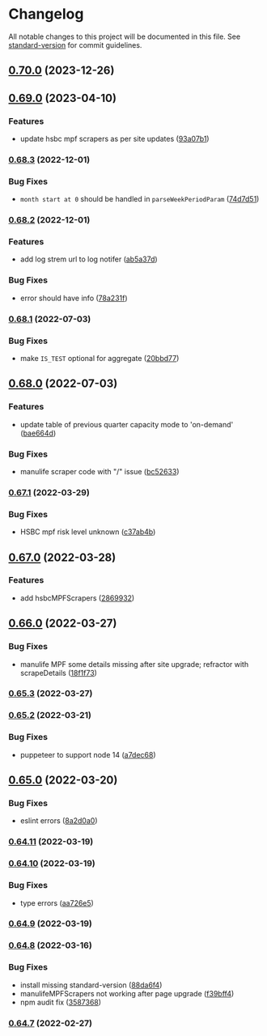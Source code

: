 # Changelog

All notable changes to this project will be documented in this file. See [standard-version](https://github.com/conventional-changelog/standard-version) for commit guidelines.

## [0.70.0](https://github.com/michchan/fund-price-monitor-backend/compare/v0.69.0...v0.70.0) (2023-12-26)

## [0.69.0](https://github.com/michchan/fund-price-monitor-backend/compare/v0.68.3...v0.69.0) (2023-04-10)


### Features

* update hsbc mpf scrapers as per site updates ([93a07b1](https://github.com/michchan/fund-price-monitor-backend/commit/93a07b18d999300aa5bf27269051ccab88d43ce8))

### [0.68.3](https://github.com/michchan/fund-price-monitor-backend/compare/v0.68.2...v0.68.3) (2022-12-01)


### Bug Fixes

* `month start at 0` should be handled in `parseWeekPeriodParam` ([74d7d51](https://github.com/michchan/fund-price-monitor-backend/commit/74d7d5108321668bb09eb571da8315d41a3cfae7))

### [0.68.2](https://github.com/michchan/fund-price-monitor-backend/compare/v0.68.1...v0.68.2) (2022-12-01)


### Features

* add log strem url to log notifer ([ab5a37d](https://github.com/michchan/fund-price-monitor-backend/commit/ab5a37de936a7542b1f247d9176bee37ae3d0bff))


### Bug Fixes

* error should have info ([78a231f](https://github.com/michchan/fund-price-monitor-backend/commit/78a231f2cbd641b7cfcdbe5d2c3bb37cefaf14c6))

### [0.68.1](https://github.com/michchan/fund-price-monitor-backend/compare/v0.68.0...v0.68.1) (2022-07-03)


### Bug Fixes

* make `IS_TEST` optional for aggregate ([20bbd77](https://github.com/michchan/fund-price-monitor-backend/commit/20bbd7706c76b619cb482b4afd7418e17bd9599f))

## [0.68.0](https://github.com/michchan/fund-price-monitor-backend/compare/v0.67.1...v0.68.0) (2022-07-03)


### Features

* update table of previous quarter capacity mode to 'on-demand' ([bae664d](https://github.com/michchan/fund-price-monitor-backend/commit/bae664d77ff2f10f41dc2e5e47f4fee94c8a80f8))


### Bug Fixes

* manulife scraper code with "/" issue ([bc52633](https://github.com/michchan/fund-price-monitor-backend/commit/bc52633a1f09a83c2f72d2941ca8f8aa0bc6e994))

### [0.67.1](https://github.com/michchan/fund-price-monitor-backend/compare/v0.67.0...v0.67.1) (2022-03-29)


### Bug Fixes

* HSBC mpf risk level unknown ([c37ab4b](https://github.com/michchan/fund-price-monitor-backend/commit/c37ab4b9dea0aa2646061d13f1544d7ea0a25156))

## [0.67.0](https://github.com/michchan/fund-price-monitor-backend/compare/v0.66.0...v0.67.0) (2022-03-28)


### Features

* add hsbcMPFScrapers ([2869932](https://github.com/michchan/fund-price-monitor-backend/commit/2869932f2791e23ecdf2a5ef4fa678283ab9a045))

## [0.66.0](https://github.com/michchan/fund-price-monitor-backend/compare/v0.65.3...v0.66.0) (2022-03-27)


### Bug Fixes

* manulife MPF some details missing after site upgrade; refractor with scrapeDetails ([18f1f73](https://github.com/michchan/fund-price-monitor-backend/commit/18f1f73fac43a0a470fd810527b47338e34f5db9))

### [0.65.3](https://github.com/michchan/fund-price-monitor-backend/compare/v0.65.2...v0.65.3) (2022-03-27)

### [0.65.2](https://github.com/michchan/fund-price-monitor-backend/compare/v0.65.0...v0.65.2) (2022-03-21)


### Bug Fixes

* puppeteer to support node 14 ([a7dec68](https://github.com/michchan/fund-price-monitor-backend/commit/a7dec688c9f4d224437e8e145b5aaa2176e92850))

## [0.65.0](https://github.com/michchan/fund-price-monitor-backend/compare/v0.64.11...v0.65.0) (2022-03-20)


### Bug Fixes

* eslint errors ([8a2d0a0](https://github.com/michchan/fund-price-monitor-backend/commit/8a2d0a013e1e4162ddd166f641a74d15e31e6799))

### [0.64.11](https://github.com/michchan/fund-price-monitor-backend/compare/v0.64.10...v0.64.11) (2022-03-19)

### [0.64.10](https://github.com/michchan/fund-price-monitor-backend/compare/v0.64.9...v0.64.10) (2022-03-19)


### Bug Fixes

* type errors ([aa726e5](https://github.com/michchan/fund-price-monitor-backend/commit/aa726e54e8d3039e84f86fe2b19af8db50d031ae))

### [0.64.9](https://github.com/michchan/fund-price-monitor-backend/compare/v0.64.8...v0.64.9) (2022-03-19)

### [0.64.8](https://github.com/michchan/fund-price-monitor-backend/compare/v0.64.7...v0.64.8) (2022-03-16)


### Bug Fixes

* install missing standard-version ([88da6f4](https://github.com/michchan/fund-price-monitor-backend/commit/88da6f431820c2e63bee16451fa36b5b500d9c2d))
* manulifeMPFScrapers not working after page upgrade ([f39bff4](https://github.com/michchan/fund-price-monitor-backend/commit/f39bff49a49550b0575b52c41af001585b091a78))
* npm audit fix ([3587368](https://github.com/michchan/fund-price-monitor-backend/commit/3587368f59c8f8510d91e0b0a43fc0f4f6adbfb6))

### [0.64.7](https://github.com/michchan/fund-price-monitor-backend/compare/v0.64.6...v0.64.7) (2022-02-27)
